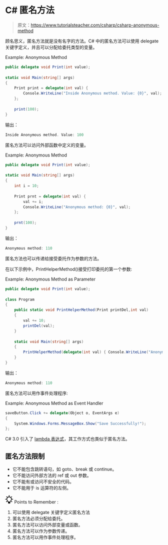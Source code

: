 # C# 匿名方法

> 原文：<https://www.tutorialsteacher.com/csharp/csharp-anonymous-method>

顾名思义，匿名方法就是没有名字的方法。C# 中的匿名方法可以使用 delegate 关键字定义，并且可以分配给委托类型的变量。

Example: Anonymous Method

```cs
public delegate void Print(int value);

static void Main(string[] args)
{
    Print print = delegate(int val) { 
        Console.WriteLine("Inside Anonymous method. Value: {0}", val); 
    };

    print(100);
} 
```

输出：

```cs
Inside Anonymous method. Value: 100
```

匿名方法可以访问外部函数中定义的变量。

Example: Anonymous Method

```cs
public delegate void Print(int value);

static void Main(string[] args)
{
    int i = 10;

    Print prnt = delegate(int val) {
        val += i;
        Console.WriteLine("Anonymous method: {0}", val); 
    };

    prnt(100);
} 
```

输出：

```cs
Anonymous method: 110
```

匿名方法也可以传递给接受委托作为参数的方法。

在以下示例中，PrintHelperMethod()接受打印委托的第一个参数:

Example: Anonymous Method as Parameter

```cs
public delegate void Print(int value);

class Program
{
    public static void PrintHelperMethod(Print printDel,int val)
    { 
        val += 10;
        printDel(val);
    }

    static void Main(string[] args)
    {
        PrintHelperMethod(delegate(int val) { Console.WriteLine("Anonymous method: {0}", val); }, 100);
    }
} 
```

输出：

```cs
Anonymous method: 110
```

匿名方法可以用作事件处理程序:

Example: Anonymous Method as Event Handler

```cs
saveButton.Click += delegate(Object o, EventArgs e)
{ 
    System.Windows.Forms.MessageBox.Show("Save Successfully!"); 
}; 
```

C# 3.0 引入了 [lambda 表达式](/linq/linq-lambda-expression)，其工作方式也类似于匿名方法。

## 匿名方法限制

*   它不能包含跳转语句，如 goto、break 或 continue。
*   它不能访问外部方法的 ref 或 out 参数。
*   它不能有或访问不安全的代码。
*   它不能用于 is 运算符的左侧。

![](img/85db52f5404f0c468e1b194aa487d6a1.png)  Points to Remember :

1.  可以使用 delegate 关键字定义匿名方法
2.  匿名方法必须分配给委托。
3.  匿名方法可以访问外部变量或函数。
4.  匿名方法可以作为参数传递。
5.  匿名方法可以用作事件处理程序。